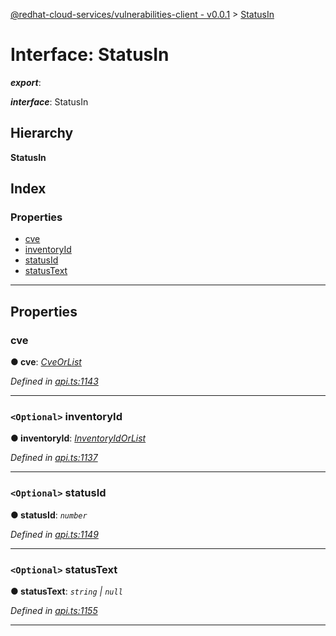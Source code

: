 [@redhat-cloud-services/vulnerabilities-client - v0.0.1](../README.md) > [StatusIn](../interfaces/statusin.md)

# Interface: StatusIn

*__export__*: 

*__interface__*: StatusIn

## Hierarchy

**StatusIn**

## Index

### Properties

* [cve](statusin.md#cve)
* [inventoryId](statusin.md#inventoryid)
* [statusId](statusin.md#statusid)
* [statusText](statusin.md#statustext)

---

## Properties

<a id="cve"></a>

###  cve

**● cve**: *[CveOrList](cveorlist.md)*

*Defined in [api.ts:1143](https://github.com/RedHatInsights/javascript-clients/blob/master/packages/vulnerabilities/api.ts#L1143)*

___
<a id="inventoryid"></a>

### `<Optional>` inventoryId

**● inventoryId**: *[InventoryIdOrList](inventoryidorlist.md)*

*Defined in [api.ts:1137](https://github.com/RedHatInsights/javascript-clients/blob/master/packages/vulnerabilities/api.ts#L1137)*

___
<a id="statusid"></a>

### `<Optional>` statusId

**● statusId**: *`number`*

*Defined in [api.ts:1149](https://github.com/RedHatInsights/javascript-clients/blob/master/packages/vulnerabilities/api.ts#L1149)*

___
<a id="statustext"></a>

### `<Optional>` statusText

**● statusText**: *`string` \| `null`*

*Defined in [api.ts:1155](https://github.com/RedHatInsights/javascript-clients/blob/master/packages/vulnerabilities/api.ts#L1155)*

___


